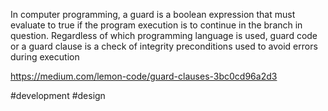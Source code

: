 In computer programming, a guard is a boolean expression that must evaluate to true if the program execution is to continue in the branch in question. Regardless of which programming language is used, guard code or a guard clause is a check of integrity preconditions used to avoid errors during execution

https://medium.com/lemon-code/guard-clauses-3bc0cd96a2d3

#development #design 